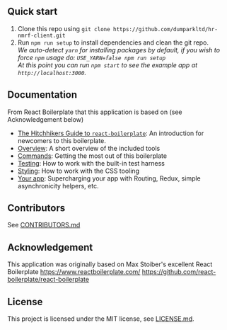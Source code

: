 

## Quick start

1. Clone this repo using `git clone https://github.com/dumparkltd/hr-nmrf-client.git`
2. Run `npm run setup` to install dependencies and clean the git repo.<br />
   *We auto-detect `yarn` for installing packages by default, if you wish to force `npm` usage do: `USE_YARN=false npm run setup`*<br />
   *At this point you can run `npm start` to see the example app at `http://localhost:3000`.*

## Documentation
From React Boilerplate that this application is based on (see Acknowledgement below)

- [The Hitchhikers Guide to `react-boilerplate`](docs/general/introduction.md): An introduction for newcomers to this boilerplate.
- [Overview](docs/general): A short overview of the included tools
- [Commands](docs/general/commands.md): Getting the most out of this boilerplate
- [Testing](docs/testing): How to work with the built-in test harness
- [Styling](docs/css): How to work with the CSS tooling
- [Your app](docs/js): Supercharging your app with Routing, Redux, simple
  asynchronicity helpers, etc.

## Contributors

See [CONTRIBUTORS.md](CONTRIBUTORS.md)

## Acknowledgement

This application was originally based on Max Stoiber's excellent React Boilerplate
https://www.reactboilerplate.com/
https://github.com/react-boilerplate/react-boilerplate

## License

This project is licensed under the MIT license, see [LICENSE.md](LICENSE.md).
